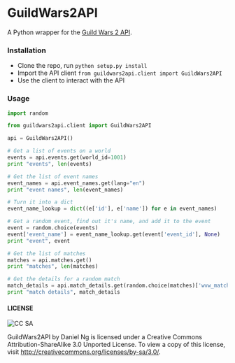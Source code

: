 GuildWars2API
=============

A Python wrapper for the [Guild Wars 2 API](https://forum-en.guildwars2.com/forum/community/api/API-Documentation/first#post2028044).

### Installation
* Clone the repo, run `python setup.py install`
* Import the API client `from guildwars2api.client import GuildWars2API`
* Use the client to interact with the API

### Usage

```python
import random

from guildwars2api.client import GuildWars2API

api = GuildWars2API()

# Get a list of events on a world
events = api.events.get(world_id=1001)
print "events", len(events)

# Get the list of event names
event_names = api.event_names.get(lang="en")
print "event names", len(event_names)

# Turn it into a dict
event_name_lookup = dict((e['id'], e['name']) for e in event_names)

# Get a random event, find out it's name, and add it to the event
event = random.choice(events)
event['event_name'] = event_name_lookup.get(event['event_id'], None)
print "event", event

# Get the list of matches
matches = api.matches.get()
print "matches", len(matches)

# Get the details for a random match
match_details = api.match_details.get(random.choice(matches)['wvw_match_id'])
print "match details", match_details
```


#### LICENSE

![CC SA](http://i.creativecommons.org/l/by-sa/3.0/88x31.png)

GuildWars2API by Daniel Ng is licensed under a Creative Commons Attribution-ShareAlike 3.0 Unported License. To view a copy of this license, visit http://creativecommons.org/licenses/by-sa/3.0/.
